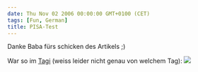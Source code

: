 ```yaml
---
date: Thu Nov 02 2006 00:00:00 GMT+0100 (CET)
tags: [Fun, German]
title: PISA-Test
---
```



Danke Baba fürs schicken des Artikels ;)

War so im [Tagi](http://www.tagesanzeiger.ch) (weiss leider nicht genau von welchem Tag):
![](http://media.tumblr.com/tumblr_krvch867I21qa2z4q.jpg)

